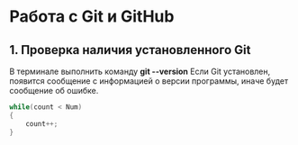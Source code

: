 # Работа с Git и GitHub #

## 1. Проверка наличия установленного Git ##
В терминале выполнить команду **git --version**
Если Git установлен, появится сообщение с информацией о версии программы, иначе будет сообщение об ошибке.

```C++
while(count < Num)
{
    count++;
}
```

